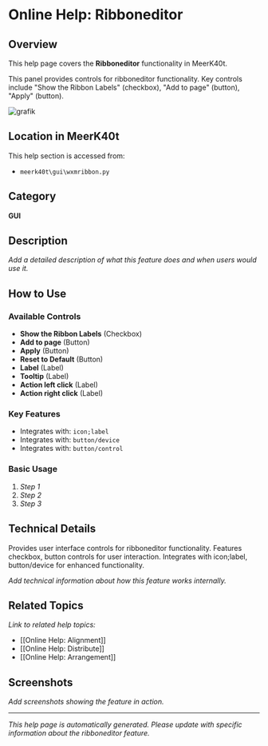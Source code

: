 # Online Help: Ribboneditor

## Overview

This help page covers the **Ribboneditor** functionality in MeerK40t.

This panel provides controls for ribboneditor functionality. Key controls include "Show the Ribbon Labels" (checkbox), "Add to page" (button), "Apply" (button).

![grafik](https://github.com/meerk40t/meerk40t/assets/2670784/a6e8c2db-7c48-488a-8fa6-cd13bb559b8d)

## Location in MeerK40t

This help section is accessed from:
- `meerk40t\gui\wxmribbon.py`

## Category

**GUI**

## Description

*Add a detailed description of what this feature does and when users would use it.*

## How to Use

### Available Controls

- **Show the Ribbon Labels** (Checkbox)
- **Add to page** (Button)
- **Apply** (Button)
- **Reset to Default** (Button)
- **Label** (Label)
- **Tooltip** (Label)
- **Action left click** (Label)
- **Action right click** (Label)

### Key Features

- Integrates with: `icon;label`
- Integrates with: `button/device`
- Integrates with: `button/control`

### Basic Usage

1. *Step 1*
2. *Step 2*
3. *Step 3*

## Technical Details

Provides user interface controls for ribboneditor functionality. Features checkbox, button controls for user interaction. Integrates with icon;label, button/device for enhanced functionality.

*Add technical information about how this feature works internally.*

## Related Topics

*Link to related help topics:*

- [[Online Help: Alignment]]
- [[Online Help: Distribute]]
- [[Online Help: Arrangement]]

## Screenshots

*Add screenshots showing the feature in action.*

---

*This help page is automatically generated. Please update with specific information about the ribboneditor feature.*
